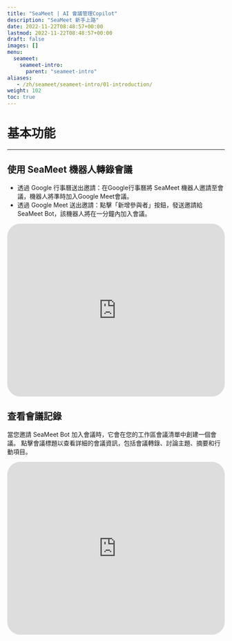 ```yaml
---
title: "SeaMeet | AI 會議管理Copilot"
description: "SeaMeet 新手上路"
date: 2022-11-22T08:48:57+00:00
lastmod: 2022-11-22T08:48:57+00:00
draft: false
images: []
menu:
  seameet:
    seameet-intro:
      parent: "seameet-intro"
aliases:
   - /zh/seameet/seameet-intro/01-introduction/
weight: 102
toc: true
---
```


# 基本功能
-------------------
## 使用 SeaMeet 機器人轉錄會議

- 透過 Google 行事曆送出邀請：在Google行事曆將 SeaMeet 機器人邀請至會議，機器人將準時加入Google Meet會議。
- 透過 Google Meet 送出邀請：點擊「新增參與者」按鈕，發送邀請給 SeaMeet Bot，該機器人將在一分鐘內加入會議。

<iframe width="100%" height="400" src="https://www.youtube.com/embed/NAdERbNjaSQ" title="YouTube video player" frameborder="0" allow="accelerometer; autoplay; clipboard-write; encrypted-media; gyroscope; picture-in-picture" allowfullscreen style="border-radius: 30px;"></iframe>

## 查看會議記錄

當您邀請 SeaMeet Bot 加入會議時，它會在您的工作區會議清單中創建一個會議。
點擊會議標題以查看詳細的會議資訊，包括會議轉錄、討論主題、摘要和行動項目。


  <iframe width="100%" height="400" src="https://www.youtube.com/embed/Ck8IWs5lXLw" title="YouTube video player" frameborder="0" allow="accelerometer; autoplay; clipboard-write; encrypted-media; gyroscope; picture-in-picture" allowfullscreen style="border-radius: 30px;"></iframe>


